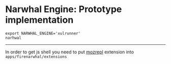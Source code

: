 Narwhal Engine: Prototype implementation
===========================================================

<pre>
<code>export NARWHAL_ENGINE='xulrunner'</code>
<code>narhwal</code>
</pre>

-------------------------

In order to get js shell you need to put [mozrepl](http://github.com/bard/mozrepl/) extension into
<code>apps/firenarwhal/extensions</code>

